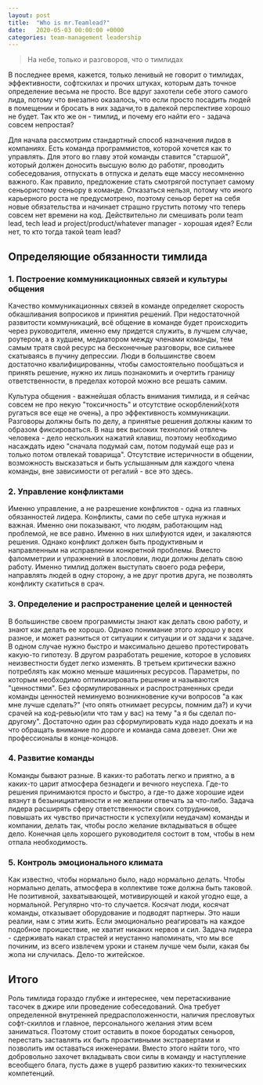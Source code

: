 ```yaml
---
layout: post
title:  "Who is mr.Teamlead?"
date:   2020-05-03 00:00:00 +0000
categories: team-management leadership
---
```

> На небе, только и разговоров, что о тимлидах

В последнее время, кажется, только ленивый не говорит о тимлидах, эффективности, софтскилах и прочих штуках, 
которым дать точное определение весьма не просто. Все вдруг захотели себе этого самого лида, потому что внезапно оказалось,
что если просто посадить людей в помещении и бросать в них задачи,то в далекой перспективе хорошо не будет. Так кто же он - тимлид,
и почему его найти его - задача совсем непростая?

Для начала рассмотрим стандартный способ назначения лидов в компаниях. Есть команда программистов, которой хочется как то управлять.
Для этого во главу этой команды ставится "старшой", который должен доносить высшую волю до работяг, проводить собеседования, отпускать в отпуска
и делать еще массу несомненно важного. Как правило, предложение стать смотрягой поступает самому сеньористому сеньору в команде. 
Отказаться нельзя, потому что иного карьерного роста не предусмотрено, поэтому сеньор берет на себя новые обязательства и начинает страшно грустить
потому что теперь совсем нет времени на код.
Действительно ли смешивать роли team lead, tech lead и project/product/whatever manager - хорошая идея? Если нет, то кто тогда такой team lead?

## Определяющие обязанности тимлида
### 1. Построение коммуникационных связей и культуры общения
Качество коммуникационных связей в команде определяет скорость обкашливания вопросиков и принятия решений. При недостаточной развитости коммуникаций, всё общение
в команде будет происходить через руководителя, именно ему придется служить, в лучшем случае, роутером, а в худшем, медиатором между членами команды, тем самым
тратя свой ресурс на бесконечные разговоры, все сильнее скатываясь в пучину депрессии. Люди в большинстве своем достаточно квалифицированны, чтобы
самостоятельно пообщаться и принять решение, нужно их лишь познакомить и очертить границу ответственности, в пределах которой можно все решать самим.

Культура общения - важнейшая область внимания тимлида, и я сейчас совсем не про некую "токсичность" и отсутствие оскорблений(хотя ругаться все еще не очень),
а про эффективность коммуникации. Разговоры должны быть по делу, а принятые решения должны каким то образом фиксироваться. В наш век высоких технологий отвлечь человека -
дело нескольких нажатий клавиш, поэтому необходимо насаждать идею "сначала подумай сам, потом подумай еще раз и только потом отвлекай товарища". Отсутствие истеричности в общении, 
возможность высказаться и быть услышанным для каждого члена команды, вне зависимости от регалий - все это здесь.

### 2. Управление конфликтами
Именно управление, а не разрешение конфликтов - одна из главных обязанностей лидера. Конфликты, сами по себе штука нужная и важная. Именно они показывают, что
людям, работающим над проблемой, не все равно. Именно в них шлифуются идеи, и закаляются решения. Однако конфликт должен быть продуктивным и направленным на исправлении конкретной
проблемы. Вместо фаломметрии и упражнений в злословии, люди должны делать свою работу. Именно тимлид должен выступать своего рода рефери, направлять людей
в одну сторону, а не друг против друга, не позволять конфликту скатиться в срач.

### 3. Определение и распространение целей и ценностей
В большинстве своем программисты знают как делать свою работу, и знают как делать ее хорошо. Однако понимание этого *хорошо* у всех разное, и может разниться
от ситуации к ситуации и от задачи к задаче. В одном случае нужно быстро и максимально дешево протестировать какую-то гипотезу. В другом разработать решение, которое в
условиях неизвестности будет легко изменять. В третьем критически важно потреблять как можно меньше машинных ресурсов. Параметры, по которым необходимо
оптимизировать решение и называются "ценностями". Без сформулированных и распространенных среди команды ценностей неминуемо возникновение кучи вопросов "а как мне лучше сделать?"
(что опять отнимает ресурсы, помним да?) и кучи срачей на код-ревью(или что там у вас) на тему "а я бы сделал по-другому". Достаточно один раз сформулировать
куда надо доехать и на что обращать внимание по дороге и команда сама довезет. Они же профессионалы в конце-концов.

### 4. Развитие команды
Команды бывают разные. В каких-то работать легко и приятно, а в каких-то царит атмосфера безнадеги и вечного неуспеха. Где-то решения принимаются просто и быстро, а где-то
даже хорошие идеи вязнут в безынициативности и не желании отвечать за что-либо. Задача лидера расширять сферу ответственности своих сотрудников, повышать их чувство
причастности к успеху(или неудачам) команды и компании, делать так, чтобы росло желание вкладываться в общее дело. Конечная цель хорошего руководителя состоит в том, чтобы 
в нем отпала необходимость. 

### 5. Контроль эмоционального климата
Как известно, чтобы нормально было, надо нормально делать. Чтобы нормально делать, атмосфера в коллективе тоже должна быть таковой. Не позитивной, захватывающей, мотивирующей
и какой угодно еще, а нормальной. Регулярно что-то случается. Косячат люди, косячат команды, отказывает оборудование и подводят партнеры.
Это наши реалии, нам с этим жить. Если эмоционально реагировать на каждое подобное проишествие, не хватит никаких нервов и сил. Задача лидера - сдерживать накал страстей и неустанно напоминать,
что мы все починим, из всего извлечем уроки и станем лучше чем были, какая бы жопа ни случилась. Дело-то житейское.

## Итого
Роль тимлида гораздо глубже и интереснее, чем перетаскивание тасочек в джире или проведение собеседований. 
Она требует определенной внутренней предрасположенности, наличия пресловутых софт-скиллов и главное, персонального желания этим всем заниматься.
Поэтому стоит оставить в покое бородатых сеньоров, перестать заставлять их быть проактивными экстравертами и позволить им оставаться инженерами.
Вместо этого найти того, что добровольно захочет вкладывать свои силы в команду и наступление всеобщего блага, пусть даже в ущерб развитию каких-то
технических компетенций.
